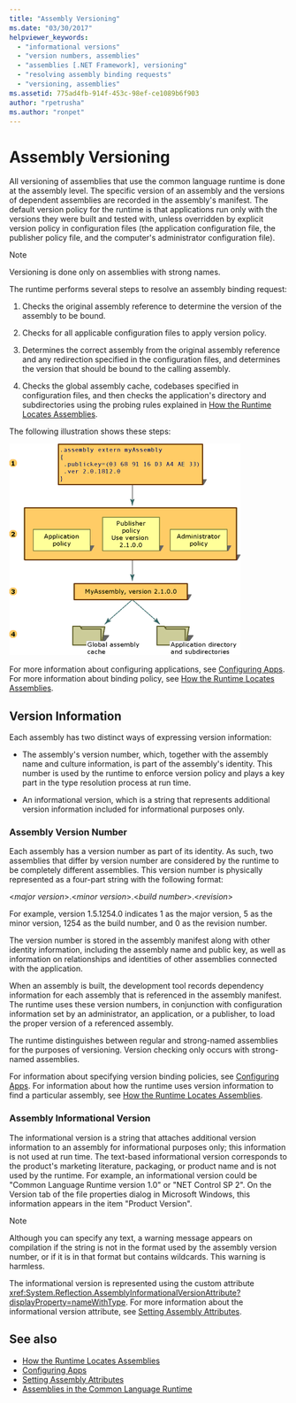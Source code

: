 ```yaml
---
title: "Assembly Versioning"
ms.date: "03/30/2017"
helpviewer_keywords: 
  - "informational versions"
  - "version numbers, assemblies"
  - "assemblies [.NET Framework], versioning"
  - "resolving assembly binding requests"
  - "versioning, assemblies"
ms.assetid: 775ad4fb-914f-453c-98ef-ce1089b6f903
author: "rpetrusha"
ms.author: "ronpet"
---
```

# Assembly Versioning
All versioning of assemblies that use the common language runtime is done at the assembly level. The specific version of an assembly and the versions of dependent assemblies are recorded in the assembly's manifest. The default version policy for the runtime is that applications run only with the versions they were built and tested with, unless overridden by explicit version policy in configuration files (the application configuration file, the publisher policy file, and the computer's administrator configuration file).  
  
> [!NOTE]
> Versioning is done only on assemblies with strong names.  
  
 The runtime performs several steps to resolve an assembly binding request:  
  
1. Checks the original assembly reference to determine the version of the assembly to be bound.  
  
2. Checks for all applicable configuration files to apply version policy.  
  
3. Determines the correct assembly from the original assembly reference and any redirection specified in the configuration files, and determines the version that should be bound to the calling assembly.  
  
4. Checks the global assembly cache, codebases specified in configuration files, and then checks the application's directory and subdirectories using the probing rules explained in [How the Runtime Locates Assemblies](../deployment/how-the-runtime-locates-assemblies.md).  
  
 The following illustration shows these steps:  
  
 ![Diagram that shows steps in assembly binding request resolution.](./media/assembly-versioning/resolve-assembly-binding-request.gif)
  
 For more information about configuring applications, see [Configuring Apps](../configure-apps/index.md). For more information about binding policy, see [How the Runtime Locates Assemblies](../deployment/how-the-runtime-locates-assemblies.md).  
  
## Version Information  
 Each assembly has two distinct ways of expressing version information:  
  
- The assembly's version number, which, together with the assembly name and culture information, is part of the assembly's identity. This number is used by the runtime to enforce version policy and plays a key part in the type resolution process at run time.  
  
- An informational version, which is a string that represents additional version information included for informational purposes only.  
  
### Assembly Version Number  
 Each assembly has a version number as part of its identity. As such, two assemblies that differ by version number are considered by the runtime to be completely different assemblies. This version number is physically represented as a four-part string with the following format:  
  
 \<*major version*>.\<*minor version*>.\<*build number*>.\<*revision*>  
  
 For example, version 1.5.1254.0 indicates 1 as the major version, 5 as the minor version, 1254 as the build number, and 0 as the revision number.  
  
 The version number is stored in the assembly manifest along with other identity information, including the assembly name and public key, as well as information on relationships and identities of other assemblies connected with the application.  
  
 When an assembly is built, the development tool records dependency information for each assembly that is referenced in the assembly manifest. The runtime uses these version numbers, in conjunction with configuration information set by an administrator, an application, or a publisher, to load the proper version of a referenced assembly.  
  
 The runtime distinguishes between regular and strong-named assemblies for the purposes of versioning. Version checking only occurs with strong-named assemblies.  
  
 For information about specifying version binding policies, see [Configuring Apps](../configure-apps/index.md). For information about how the runtime uses version information to find a particular assembly, see [How the Runtime Locates Assemblies](../deployment/how-the-runtime-locates-assemblies.md).  
  
### Assembly Informational Version  
 The informational version is a string that attaches additional version information to an assembly for informational purposes only; this information is not used at run time. The text-based informational version corresponds to the product's marketing literature, packaging, or product name and is not used by the runtime. For example, an informational version could be "Common Language Runtime version 1.0" or "NET Control SP 2". On the Version tab of the file properties dialog in Microsoft Windows, this information appears in the item "Product Version".  
  
> [!NOTE]
> Although you can specify any text, a warning message appears on compilation if the string is not in the format used by the assembly version number, or if it is in that format but contains wildcards. This warning is harmless.  
  
 The informational version is represented using the custom attribute <xref:System.Reflection.AssemblyInformationalVersionAttribute?displayProperty=nameWithType>. For more information about the informational version attribute, see [Setting Assembly Attributes](set-assembly-attributes.md).  
  
## See also

- [How the Runtime Locates Assemblies](../deployment/how-the-runtime-locates-assemblies.md)
- [Configuring Apps](../configure-apps/index.md)
- [Setting Assembly Attributes](set-assembly-attributes.md)
- [Assemblies in the Common Language Runtime](assemblies-in-the-common-language-runtime.md)
